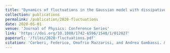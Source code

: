 ```yaml
---
title: "Dynamics of fluctuations in the Gaussian model with dissipative Langevin Dynamics"
collection: publications
permalink: /publication/2020-fluctuations
date: 2020-05-01
venue: 'Journal of Physics: Conference Series'
link: 'https://doi.org/10.1088/1742-6596/1548/1/012027'
paperurl: '/files/2020-fluctuations.pdf'
citation: 'Corberi, Federico, Onofrio Mazzarisi, and Andrea Gambassi. &quot;Dynamics of fluctuations in the Gaussian model with dissipative Langevin Dynamics.&quot; <i>Journal of Physics: Conference Series<\i>, vol. 1548, no. 1, p. 012027. IOP Publishing, 2020.'
---
```


